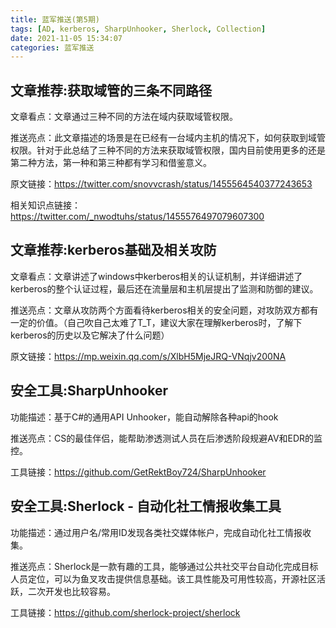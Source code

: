```yaml
---
title: 蓝军推送(第5期)
tags: [AD, kerberos, SharpUnhooker, Sherlock, Collection]
date: 2021-11-05 15:34:07
categories: 蓝军推送
---
```


## 文章推荐:获取域管的三条不同路径

文章看点：文章通过三种不同的方法在域内获取域管权限。

推送亮点：此文章描述的场景是在已经有一台域内主机的情况下，如何获取到域管权限。针对于此总结了三种不同的方法来获取域管权限，国内目前使用更多的还是第二种方法，第一种和第三种都有学习和借鉴意义。

原文链接：https://twitter.com/snovvcrash/status/1455564540377243653

相关知识点链接：https://twitter.com/_nwodtuhs/status/1455576497079607300

## 文章推荐:kerberos基础及相关攻防

文章看点：文章讲述了windows中kerberos相关的认证机制，并详细讲述了kerberos的整个认证过程，最后还在流量层和主机层提出了监测和防御的建议。

推送亮点：文章从攻防两个方面看待kerberos相关的安全问题，对攻防双方都有一定的价值。（自己吹自己太难了T_T，建议大家在理解kerberos时，了解下kerberos的历史以及它解决了什么问题）

原文链接：https://mp.weixin.qq.com/s/XlbH5MjeJRQ-VNqjv200NA

## 安全工具:SharpUnhooker

功能描述：基于C#的通用API Unhooker，能自动解除各种api的hook

推送亮点：CS的最佳伴侣，能帮助渗透测试人员在后渗透阶段规避AV和EDR的监控。

工具链接：https://github.com/GetRektBoy724/SharpUnhooker
## 安全工具:Sherlock - 自动化社工情报收集工具
功能描述：通过用户名/常用ID发现各类社交媒体帐户，完成自动化社工情报收集。

推送亮点：Sherlock是一款有趣的工具，能够通过公共社交平台自动化完成目标人员定位，可以为鱼叉攻击提供信息基础。该工具性能及可用性较高，开源社区活跃，二次开发也比较容易。

工具链接：https://github.com/sherlock-project/sherlock
